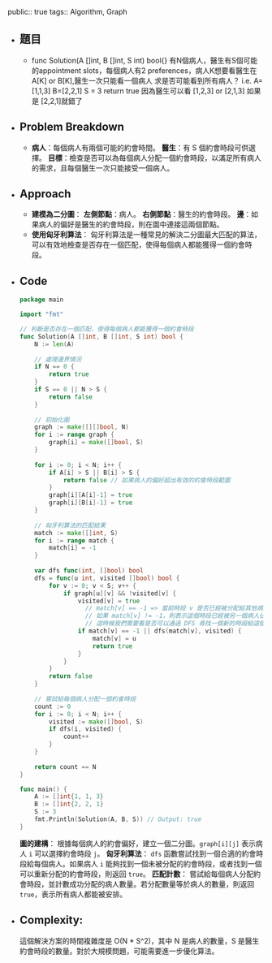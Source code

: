 public:: true
tags:: Algorithm, Graph

- ## 題目
	- func Solution(A []int, B []int, S int) bool{}
	  有N個病人，醫生有S個可能的appointment slots，每個病人有2 preferences，病人K想要看醫生在A[K] or B[K],醫生一次只能看一個病人
	  求是否可能看到所有病人？
	  i.e. A=[1,1,3] B=[2,2,1] S = 3 return true
	  因為醫生可以看 [1,2,3] or [2,1,3]
	  如果是 [2,2,1]就錯了
- ## Problem Breakdown
	- **病人**：每個病人有兩個可能的約會時間。
	  **醫生**：有 S 個約會時段可供選擇。
	  **目標**：檢查是否可以為每個病人分配一個約會時段，以滿足所有病人的需求，且每個醫生一次只能接受一個病人。
- ## Approach
	- **建模為二分圖**：
	  **左側節點**：病人。
	  **右側節點**：醫生的約會時段。
	  **邊**：如果病人的偏好是醫生的約會時段，則在圖中連接這兩個節點。
	- **使用匈牙利算法**：
	  匈牙利算法是一種常見的解決二分圖最大匹配的算法，可以有效地檢查是否存在一個匹配，使得每個病人都能獲得一個約會時段。
- ## Code
  
  ```go
  package main
  
  import "fmt"
  
  // 判斷是否存在一個匹配，使得每個病人都能獲得一個約會時段
  func Solution(A []int, B []int, S int) bool {
      N := len(A)
      
      // 處理邊界情況
      if N == 0 {
          return true
      }
      if S == 0 || N > S {
          return false
      }
      
      // 初始化圖
      graph := make([][]bool, N)
      for i := range graph {
          graph[i] = make([]bool, S)
      }
      
      for i := 0; i < N; i++ {
          if A[i] > S || B[i] > S {
              return false // 如果病人的偏好超出有效的約會時段範圍
          }
          graph[i][A[i]-1] = true
          graph[i][B[i]-1] = true
      }
      
      // 匈牙利算法的匹配結果
      match := make([]int, S)
      for i := range match {
          match[i] = -1
      }
      
      var dfs func(int, []bool) bool
      dfs = func(u int, visited []bool) bool {
          for v := 0; v < S; v++ {
              if graph[u][v] && !visited[v] {
                  visited[v] = true
                	// match[v] == -1 => 當前時段 v 是否已經被分配給其他病人
                	// 如果 match[v] != -1，則表示這個時段已經被另一個病人佔用
                	// 這時候我們需要看是否可以通過 DFS 尋找一個新的時段給這個已經佔用時段 v 的病人
                  if match[v] == -1 || dfs(match[v], visited) {
                      match[v] = u
                      return true
                  }
              }
          }
          return false
      }
      
      // 嘗試給每個病人分配一個約會時段
      count := 0
      for i := 0; i < N; i++ {
          visited := make([]bool, S)
          if dfs(i, visited) {
              count++
          }
      }
      
      return count == N
  }
  
  func main() {
      A := []int{1, 1, 3}
      B := []int{2, 2, 1}
      S := 3
      fmt.Println(Solution(A, B, S)) // Output: true
  }
  ```
  **圖的建構**：
  根據每個病人的約會偏好，建立一個二分圖。`graph[i][j]` 表示病人 `i` 可以選擇約會時段 `j`。
  **匈牙利算法**：
  `dfs` 函數嘗試找到一個合適的約會時段給每個病人。如果病人 `i` 能夠找到一個未被分配的約會時段，或者找到一個可以重新分配的約會時段，則返回 `true`。
  **匹配計數**：
  嘗試給每個病人分配約會時段，並計數成功分配的病人數量。若分配數量等於病人的數量，則返回 `true`，表示所有病人都能被安排。
- ## Complexity:
  這個解決方案的時間複雜度是 O(N * S^2)，其中 N 是病人的數量，S 是醫生約會時段的數量。對於大規模問題，可能需要進一步優化算法。